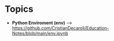 # Topics

- **Python Enviroment (env)** --> https://github.com/CristianDecaroli/Education-Notes/blob/main/env.ipynb
